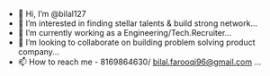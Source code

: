- 👋 Hi, I’m @bilal127
- 👀 I’m interested in finding stellar talents & build strong network...
- 🌱 I’m currently working as a Engineering/Tech.Recruiter...
- 💞️ I’m looking to collaborate on building problem solving product company...
- 📫 How to reach me - 8169864630/ bilal.farooqi96@gmail.com ...

<!---
bilal127/bilal127 is a ✨ special ✨ repository because its `README.md` (this file) appears on your GitHub profile.
You can click the Preview link to take a look at your changes.
--->
